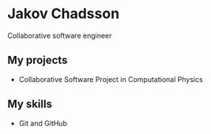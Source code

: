 # Jakov Chadsson

Collaborative software engineer

## My projects

* Collaborative Software Project in Computational Physics

## My skills

* Git and GitHub
